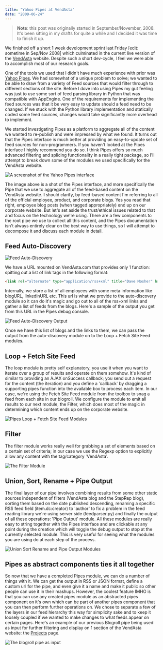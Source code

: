 ```yaml
---
title: "Yahoo Pipes at VendAsta"
date: "2009-06-24"
---
```


> **Note**: this post was originally started in September/November, 2008. It's
been sitting in my drafts for quite a while and I decided it was time to finish
it up.

We finished off a short 1 week development sprint last Friday [edit: sometime in Sep/Nov 2008] which culminated in the current live version of the [VendAsta](https://www.vendasta.com) website. Despite such a short dev-cycle, I feel we were able to accomplish most of our research goals.

One of the tools we used that I didn't have much experience with prior was [Yahoo Pipes](https://pipes.yahoo.com). We had somewhat of a unique problem to solve; we wanted to be able to draw from a variety of Feed sources that would filter through to different sections of the site. Before I dove into using Pipes my gut feeling was just to use some sort of feed parsing library in Python that was compatible with AppEngine. One of the requirements for implementing the feed sources was that it be very easy to update should a feed need to be changed. If we stuck with the Python library implementation and statically coded some feed
sources, changes would take significantly more overhead to implement.

We started investigating Pipes as a platform to aggregate all of the content we wanted to re-publish and were impressed by what we found. It turns out that the Pipes interface is much better at providing an easy-to-update set of feed sources for non-programmers. If you haven't looked at the Pipes interface I highly recommend you do so. I think Pipes offers so much advanced filtering and splicing functionality in a really tight package, so I'll attempt to break down some of the modules we used specifically for the VendAsta website.

![A screenshot of the Yahoo Pipes interface](/img/yahoo-pipes-at-vendasta/v-blogroll.png)

The image above is a shot of the Pipes interface, and more specifically the Pipe that we use to aggregate all of the feed-based content on the VendAsta website. I should clarify, by feed-based content I'm referring to all of the official employee, product, and corporate blogs. Yes you read that right, employee blog posts (when tagged appropriately) end up on our corporate website. But let's set aside the trust/ethical issues related to that and focus on the technology we're
using. There are a few components to the root pipe we use to collect all this content, and the Pipes documentation isn't always entirely clear on the best way to use things, so I will attempt to decompose it and discuss each module in detail.

## Feed Auto-Discovery

![Feed Auto-Discovery](/img/yahoo-pipes-at-vendasta/feed-auto-discovery.png)

We have a URL mounted on VendAsta.com that provides only 1 function: spitting out a list of link tags in the following format:

```html
<link rel="alternate" type="application/rss+xml" title="Dave Mosher" href="https://www.davemo.com">
```

Internally, we store a list of all employees with some meta information like blogURL, linkedinURL etc. This url is what we provide to the auto-discovery module so it can do it's magic and go out to all of the rss+xml links and gather a list of feeds from the blogs. Here's a sample of the output you get from this URL in the Pipes debug console.

![Feed Auto-Discovery Output](/img/yahoo-pipes-at-vendasta/feed-auto-discovery-output.png)

Once we have this list of blogs and the links to them, we can pass the output from the auto-discovery module on to the Loop + Fetch Site Feed modules.

## Loop + Fetch Site Feed

The loop module is pretty self explanatory, you use it when you want to iterate over a group of results and operate on them somehow. It's kind of similar to providing an AJAX onSuccess callback; you send out a request for the content (the iteration) and you define a 'callback' by dragging a supporting pipes function into the available box to process each item. In our case, we're using the Fetch Site Feed module from the toolbox to snag a feed from each site in our blogroll. We configure the module to emit all results to our next module, the Filter, which does most of the magic in determining which content ends up on the corporate website.

![Pipes Loop + Fetch Site Feed Modules](/img/yahoo-pipes-at-vendasta/picture-3.png)

## Filter

The filter module works really well for grabbing a set of elements based on a certain set of criteria; in our case we use the Regexp option to explicitly allow any content with the tag/category 'VendAsta'.

![The Filter Module](/img/yahoo-pipes-at-vendasta/picture-4.png)

## Union, Sort, Rename + Pipe Output

The final layer of our pipe involves combining results from some other static sources independent of filters (VendAsta blog and the StepRep blog), sorting them based on the date published descending, renaming a specific RSS feed field (item.dc:creator) to 'author' to fix a problem in the feed reading library we're using server side (feedparser.py) and finally the output of all these operations: 'Pipe Output' module. All these modules are really easy to string together with the Pipes interface and are clickable at any point during the creation which will toggle the debug output to stop at the currently selected module. This is very useful for seeing what the modules you are using do at each step of the process.

![Union Sort Rename and Pipe Output Modules](/img/yahoo-pipes-at-vendasta/picture-51.png)

## Pipes as abstract components ties it all together

So now that we have a completed Pipes module, we can do a number of things with it. We can get the output in RSS or JSON format, define a custom url for the pipe, and even give it a name and make it public so other people can use it in their mashups. However, the coolest feature IMHO is that you can use any created pipes module as an abstracted pipes component on it's own which can be part of another pipes component that you can then perform further operations on. We chose to separate a few of the layers in our feed hierarchy this way for simplicity sake and to keep it loosely coupled if we wanted to make changes to what feeds appear on certain pages. Here's an example of our previous Blogroll pipe being used as input for further filtering and display on 1 section of the VendAsta website: the [Projects](https://www.vendasta.com/projects/) page.

![The blogroll pipe as input](/img/yahoo-pipes-at-vendasta/picture-6.png)
